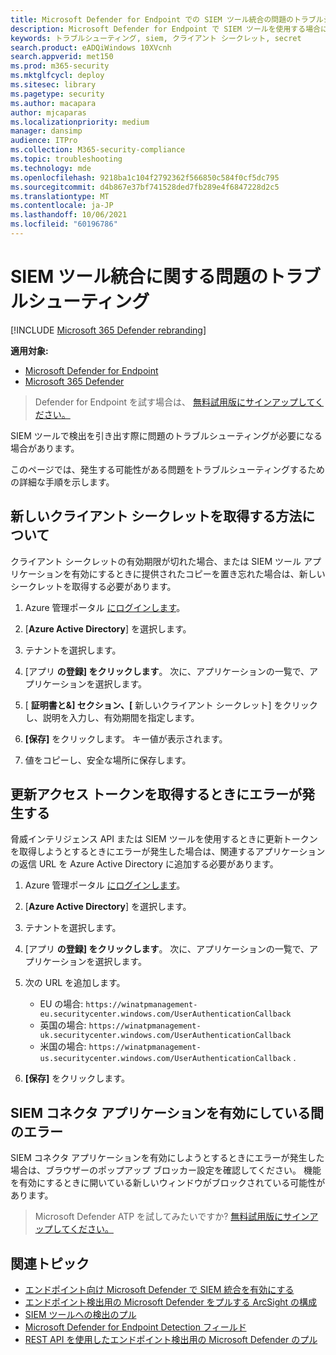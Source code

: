```yaml
---
title: Microsoft Defender for Endpoint での SIEM ツール統合の問題のトラブルシューティング
description: Microsoft Defender for Endpoint で SIEM ツールを使用する場合に発生する可能性のある問題のトラブルシューティングを行います。
keywords: トラブルシューティング, siem, クライアント シークレット, secret
search.product: eADQiWindows 10XVcnh
search.appverid: met150
ms.prod: m365-security
ms.mktglfcycl: deploy
ms.sitesec: library
ms.pagetype: security
ms.author: macapara
author: mjcaparas
ms.localizationpriority: medium
manager: dansimp
audience: ITPro
ms.collection: M365-security-compliance
ms.topic: troubleshooting
ms.technology: mde
ms.openlocfilehash: 9218ba1c104f2792362f566850c584f0cf5dc795
ms.sourcegitcommit: d4b867e37bf741528ded7fb289e4f6847228d2c5
ms.translationtype: MT
ms.contentlocale: ja-JP
ms.lasthandoff: 10/06/2021
ms.locfileid: "60196786"
---
```

# <a name="troubleshoot-siem-tool-integration-issues"></a>SIEM ツール統合に関する問題のトラブルシューティング

[!INCLUDE [Microsoft 365 Defender rebranding](../../includes/microsoft-defender.md)]


**適用対象:**
- [Microsoft Defender for Endpoint](https://go.microsoft.com/fwlink/p/?linkid=2154037)
- [Microsoft 365 Defender](https://go.microsoft.com/fwlink/?linkid=2118804)


> Defender for Endpoint を試す場合は、 [無料試用版にサインアップしてください。](https://signup.microsoft.com/create-account/signup?products=7f379fee-c4f9-4278-b0a1-e4c8c2fcdf7e&ru=https://aka.ms/MDEp2OpenTrial?ocid=docs-wdatp-pullalerts-abovefoldlink)

SIEM ツールで検出を引き出す際に問題のトラブルシューティングが必要になる場合があります。

このページでは、発生する可能性がある問題をトラブルシューティングするための詳細な手順を示します。

## <a name="learn-how-to-get-a-new-client-secret"></a>新しいクライアント シークレットを取得する方法について

クライアント シークレットの有効期限が切れた場合、または SIEM ツール アプリケーションを有効にするときに提供されたコピーを置き忘れた場合は、新しいシークレットを取得する必要があります。

1. Azure 管理ポータル [にログインします](https://portal.azure.com)。

2. [**Azure Active Directory**] を選択します。

3. テナントを選択します。

4. [アプリ **の登録] をクリックします**。 次に、アプリケーションの一覧で、アプリケーションを選択します。

5. [ **証明書と&] セクション、[** 新しいクライアント シークレット] をクリックし、説明を入力し、有効期間を指定します。

6. **[保存]** をクリックします。 キー値が表示されます。

7. 値をコピーし、安全な場所に保存します。

## <a name="error-when-getting-a-refresh-access-token"></a>更新アクセス トークンを取得するときにエラーが発生する

脅威インテリジェンス API または SIEM ツールを使用するときに更新トークンを取得しようとするときにエラーが発生した場合は、関連するアプリケーションの返信 URL を Azure Active Directory に追加する必要があります。

1. Azure 管理ポータル [にログインします](https://ms.portal.azure.com)。

2. [**Azure Active Directory**] を選択します。

3. テナントを選択します。

4. [アプリ **の登録] をクリックします**。 次に、アプリケーションの一覧で、アプリケーションを選択します。

5. 次の URL を追加します。
   - EU の場合: `https://winatpmanagement-eu.securitycenter.windows.com/UserAuthenticationCallback`
   - 英国の場合: `https://winatpmanagement-uk.securitycenter.windows.com/UserAuthenticationCallback`
   - 米国の場合:  `https://winatpmanagement-us.securitycenter.windows.com/UserAuthenticationCallback` .

6. **[保存]** をクリックします。

## <a name="error-while-enabling-the-siem-connector-application"></a>SIEM コネクタ アプリケーションを有効にしている間のエラー

SIEM コネクタ アプリケーションを有効にしようとするときにエラーが発生した場合は、ブラウザーのポップアップ ブロッカー設定を確認してください。 機能を有効にするときに開いている新しいウィンドウがブロックされている可能性があります。

> Microsoft Defender ATP を試してみたいですか? [無料試用版にサインアップしてください。](https://signup.microsoft.com/create-account/signup?products=7f379fee-c4f9-4278-b0a1-e4c8c2fcdf7e&ru=https://aka.ms/MDEp2OpenTrial?ocid=docs-wdatp-troubleshootsiem-belowfoldlink)

## <a name="related-topics"></a>関連トピック

- [エンドポイント向け Microsoft Defender で SIEM 統合を有効にする](enable-siem-integration.md)
- [エンドポイント検出用の Microsoft Defender をプルする ArcSight の構成](configure-arcsight.md)
- [SIEM ツールへの検出のプル](configure-siem.md)
- [Microsoft Defender for Endpoint Detection フィールド](api-portal-mapping.md)
- [REST API を使用したエンドポイント検出用の Microsoft Defender のプル](pull-alerts-using-rest-api.md)
